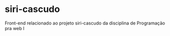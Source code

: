 # siri-cascudo
Front-end relacionado ao projeto siri-cascudo da disciplina de Programação pra web I
